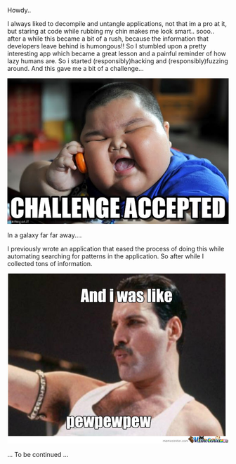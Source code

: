 Howdy.. 

I always liked to decompile and untangle applications, not that im a pro at it, but staring at code while rubbing my chin makes me look smart.. sooo.. after a while this became a bit of a rush, because the information that developers leave behind is humongous!! 
So I stumbled upon a pretty interesting app which became a great lesson and a painful reminder of how lazy humans are. So i started (responsibly)hacking and (responsibly)fuzzing around. And this gave me a bit of a challenge... 

![](https://github.com/Hackdwerg/hackdwerg.github.io/blob/master/assets/challengeaccepted.jpg?raw=true)

In a galaxy far far away.... 

I previously wrote an application that eased the process of doing this while automating searching for patterns in the application. So after while I collected tons of information.


![](https://github.com/Hackdwerg/hackdwerg.github.io/blob/master/assets/lol.jpg?raw=true)



... To be continued ...





